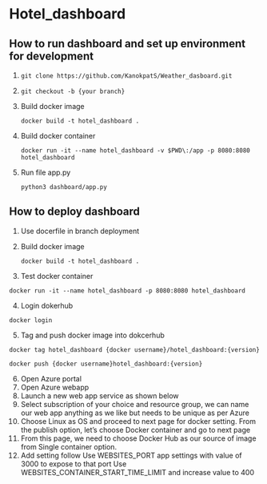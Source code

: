 # Hotel_dashboard
   
## How to run dashboard and set up environment for development
1. `git clone https://github.com/KanokpatS/Weather_dasboard.git`
2. `git checkout -b {your branch}`
3. Build docker image

   `docker build -t hotel_dashboard .`
  
4. Build docker container

   `docker run -it --name hotel_dashboard -v $PWD\:/app -p 8080:8080 hotel_dashboard`
  
5. Run file app.py
  
    `python3 dashboard/app.py` 
   
## How to deploy dashboard
1. Use docerfile in branch deployment
2. Build docker image

   `docker build -t hotel_dashboard .`
  
3. Test docker container

  `docker run -it --name hotel_dashboard -p 8080:8080 hotel_dashboard`
  
4. Login dokerhub

  `docker login`

5. Tag and push docker image into dokcerhub

  `docker tag hotel_dashboard {docker username}/hotel_dashboard:{version}`

  `docker push {docker username}hotel_dashboard:{version}`
  
6. Open Azure portal
7. Open Azure webapp
8. Launch a new web app service as shown below
9. Select subscription of your choice and resource group, we can name our web app anything as we like but needs to be unique as per Azure
10. Choose Linux as OS and proceed to next page for docker setting. From the publish option, let’s choose Docker container and go to next page
11. From this page, we need to choose Docker Hub as our source of image from Single container option.
12. Add setting follow 
   Use WEBSITES_PORT app settings with value of 3000 to expose to that port
   Use WEBSITES_CONTAINER_START_TIME_LIMIT and increase value to 400
